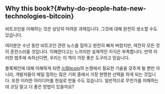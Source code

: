## Why this book?{#why-do-people-hate-new-technologies-bitcoin}

비트코인을 이해하는 것은 상당히 어려운 과제입니다. 그것에 대해 완전히 생소할 수도 있습니다. 

여러분은 수년 동안 비트코인 관련 뉴스를 접하고 완전히 빠져 버렸지만, 여전히 모든 것이 혼란스러울 것입니다. 
이해한다고는 느끼지만 실제적인 지식은 부족합니다. 만약 이러한 범주에 속하신다면, 우리는 이 책이 가장 좋은 도구라고 믿습니다.

블록체인에 대해 이해하게 되면 [/r/Bitcoin](http://www.reddit.com/r/Bitcoin/)의 논쟁에서 필요한 기술을 갖추게 될 뿐만 아니라, 개발자들이 매일 접하는 많은 기회 중에서 가장 현명한 선택을 하게 되는 것입니다.
또한 이러한 아이디어를 현실로 만들 수도 있습니다. 일반적으로 무언가를 이해하는데 코딩 말고 더 좋은 방법이 있을까요?